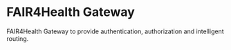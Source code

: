 # FAIR4Health Gateway

FAIR4Health Gateway to provide authentication, authorization and intelligent routing. 
